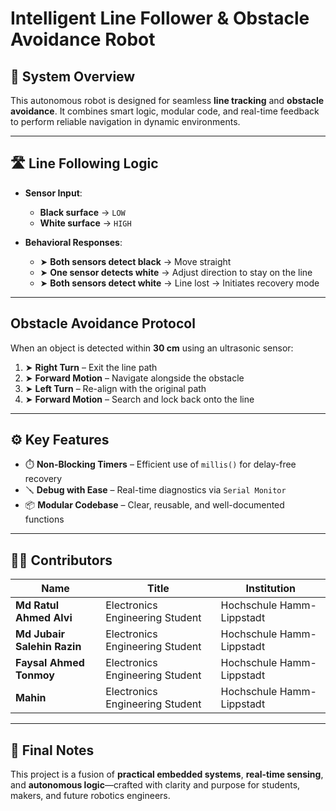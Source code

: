 
#  Intelligent Line Follower & Obstacle Avoidance Robot

## 🚦 System Overview

This autonomous robot is designed for seamless **line tracking** and **obstacle avoidance**. It combines smart logic, modular code, and real-time feedback to perform reliable navigation in dynamic environments.

---

## 🛣️ Line Following Logic

- **Sensor Input**:  
  - **Black surface** → `LOW`  
  - **White surface** → `HIGH`
  
- **Behavioral Responses**:
  - ➤ **Both sensors detect black** → Move straight
  - ➤ **One sensor detects white** → Adjust direction to stay on the line
  - ➤ **Both sensors detect white** → Line lost → Initiates recovery mode

---

##  Obstacle Avoidance Protocol

When an object is detected within **30 cm** using an ultrasonic sensor:

1. ➤ **Right Turn** – Exit the line path
2. ➤ **Forward Motion** – Navigate alongside the obstacle
3. ➤ **Left Turn** – Re-align with the original path
4. ➤ **Forward Motion** – Search and lock back onto the line

---

## ⚙️ Key Features


- ⏱️ **Non-Blocking Timers** – Efficient use of `millis()` for delay-free recovery  
- 🪛 **Debug with Ease** – Real-time diagnostics via `Serial Monitor`  
- 📦 **Modular Codebase** – Clear, reusable, and well-documented functions  

---

## 👨‍💻 Contributors

| Name                    | Title                            | Institution                                           |
|-------------------------|----------------------------------|--------------------------------------------------------|
| **Md Ratul Ahmed Alvi** | Electronics Engineering Student  | Hochschule Hamm-Lippstadt         |
| **Md Jubair Salehin Razin** | Electronics Engineering Student  | Hochschule Hamm-Lippstadt         |
| **Faysal Ahmed Tonmoy** | Electronics Engineering Student  | Hochschule Hamm-Lippstadt         |
| **Mahin**               | Electronics Engineering Student  | Hochschule Hamm-Lippstadt         |

---

## 📎 Final Notes

This project is a fusion of **practical embedded systems**, **real-time sensing**, and **autonomous logic**—crafted with clarity and purpose for students, makers, and future robotics engineers.
